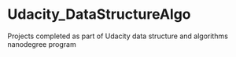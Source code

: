# Udacity_DataStructureAlgo
Projects completed as part of Udacity data structure and algorithms nanodegree program
